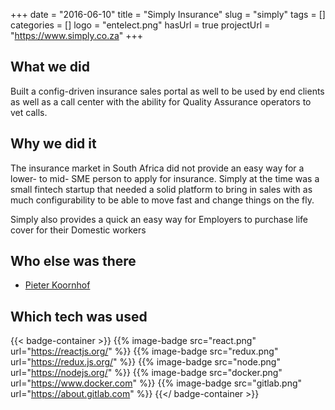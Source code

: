 +++ 
date = "2016-06-10"
title = "Simply Insurance"
slug = "simply" 
tags = []
categories = []
logo = "entelect.png"
hasUrl = true
projectUrl = "https://www.simply.co.za"
+++
## What we did
Built a config-driven insurance sales portal as well to be used by end clients as well as a call center with the ability for Quality Assurance operators to vet calls.

## Why we did it
The insurance market in South Africa did not provide an easy way for a lower- to mid- SME person to apply for insurance. Simply at the time was a small fintech startup that needed a solid platform to bring in sales with as much configurability to be able to move fast and change things on the fly.

Simply also provides a quick an easy way for Employers to purchase life cover for their Domestic workers

## Who else was there
* [Pieter Koornhof](https://www.linkedin.com/in/pieterkoornhof/)

## Which tech was used

{{< badge-container >}}
  {{% image-badge src="react.png" url="https://reactjs.org/" %}}
  {{% image-badge src="redux.png" url="https://redux.js.org/" %}}
  {{% image-badge src="node.png" url="https://nodejs.org/" %}}
  {{% image-badge src="docker.png" url="https://www.docker.com" %}}
  {{% image-badge src="gitlab.png" url="https://about.gitlab.com" %}}
{{</ badge-container >}}